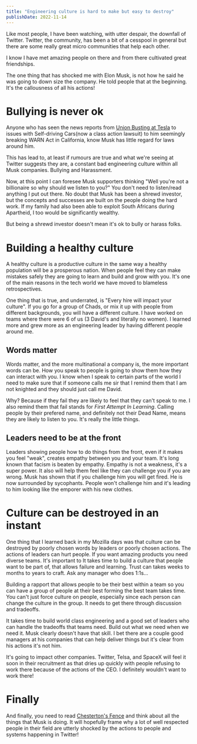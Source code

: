 ```yaml
---
title: "Engineering culture is hard to make but easy to destroy"
publishDate: 2022-11-14
---
```


Like most people, I have been watching, with utter despair, the downfall of Twitter.
Twitter, the community, has been a bit of a cesspool in general but there are some really
great micro communities that help each other.

I know I have met amazing people on there and from there cultivated great friendships.

The one thing that has shocked me with Elon Musk, is not how he said he was going to down size
the company. He told people that at the beginning. It's the callousness of all his actions!

# Bullying is never ok

Anyone who has seen the news reports from [Union Busting at Tesla](https://labortribune.com/tesla-found-guilty-of-union-busting/)
to issues with Self-driving Cars(now a class action lawsuit) to him seemingly breaking WARN Act in California,
know Musk has little regard for laws around him.

This has lead to, at least if rumours are true and what we're seeing at Twitter suggests they are, a constant bad
engineering culture within all Musk companies. Bullying and Harassment.

Now, at this point I can foresee Musk supporters thinking "Well you're not a billionaire so why should we listen to you?"
You don't need to listen/read anything I put out there. No doubt that Musk has been a shrewd investor, but
the concepts and successes are built on the people doing the hard work. If my family had also been able to exploit
South Africans during Apartheid, I too would be significantly wealthy.

But being a shrewd investor doesn't mean it's ok to bully or harass folks.

# Building a healthy culture

A healthy culture is a productive culture in the same way a healthy population will be a prosperous nation.
When people feel they can make mistakes safely they are going to learn and build and grow with you. It's
one of the main reasons in the tech world we have moved to blameless retrospectives.

One thing that is true, and underrated, is "Every hire will impact your culture". If you go for a group of Chads,
or mix it up with people from different backgrounds, you will have a different culture. I have worked on teams where
there were 6 of us (3 David's and literally no women). I learned more and grew more as an engineering leader by having
different people around me.

## Words matter

Words matter, and the more multinational a company is, the more important words can be. How you speak to people
is going to show them how they can interact with you. I know when I speak to certain parts of the world I need to
make sure that if someone calls me sir that I remind them that I am not knighted and they should just call me David.

Why? Because if they fail they are likely to feel that they can't speak to me. I also remind them that fail stands for
_First Attempt In Learning_. Calling people by their prefered name, and definitely not their Dead Name, means they are
likely to listen to you. It's really the little things.

## Leaders need to be at the front

Leaders showing people how to do things from the front, even if it makes you feel "weak", creates empathy between you
and your team. It's long known that facism is beaten by empathy. Empathy is not a weakness, it's a super power.
It also will help them feel like they can challenge you if you are wrong. Musk has shown that if you challenge him you
will get fired. He is now surrounded by sycophants. People won't challenge him and it's leading to him looking like
the emporer with his new clothes.

# Culture can be destroyed in an instant

One thing that I learned back in my Mozilla days was that culture can be destroyed by poorly chosen words by leaders or
poorly chosen actions. The actions of leaders can hurt people. If you want amazing
products you need diverse teams. It's important to It takes time to build a culture that people want to be part of, that allows failure and
learning. Trust can takes weeks to months to years to craft. Ask any manager who does 1:1s...

Building a rapport that allows people to be their best within a team so you can have a group of people at their best
forming the best team takes time. You can't just force culture on people, especially since each person can change the culture
in the group. It needs to get there through discussion and tradeoffs.

It takes time to build world class engineering and a good set of leaders who can handle the tradeoffs that teams need. Build
out what we need when we need it. Musk clearly doesn't have that skill. I bet there are a couple good managers at his
companies that can help deliver things but it's clear from his actions it's not him.

It's going to impact other companies. Twitter, Telsa, and SpaceX will feel it soon in their recruitment as that dries
up quickly with people refusing to work there because of the actions of the CEO. I definitely wouldn't want to work there!

# Finally

And finally, you need to read [Chesterton's Fence](https://matt-rickard.com/chestertons-fence) and think about all the things
that Musk is doing. It will hopefully frame why a lot of well respected people in their field are utterly shocked by the actions
to people and systems happening in Twitter!
